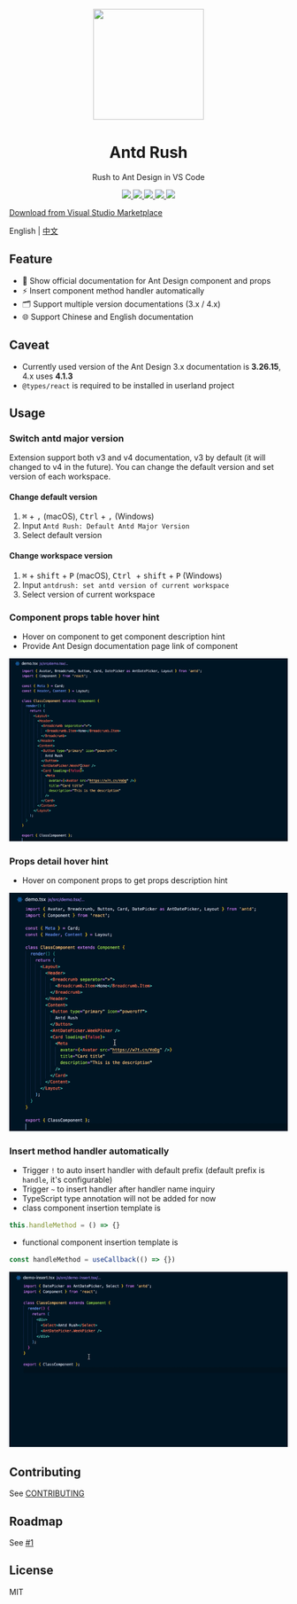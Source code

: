 <p align="center">
  <a href="https://github.com/fi3ework/vscode-antd-rush">
    <img width="200px" height="200px" src="https://user-images.githubusercontent.com/12322740/73346951-ba4dbe80-42c1-11ea-8784-5af0916ec459.png">
  </a>
</p>
<h1 align="center">Antd Rush</h1>
<div align="center">

Rush to Ant Design in VS Code

<p align="center">
<a href="https://marketplace.visualstudio.com/items?itemName=fi3ework.vscode-antd-rush">
<img src="https://vsmarketplacebadge.apphb.com/version/fi3ework.vscode-antd-rush.svg" />
</a>
<a href="https://marketplace.visualstudio.com/items?itemName=fi3ework.vscode-antd-rush">
<img src="https://vsmarketplacebadge.apphb.com/downloads-short/fi3ework.vscode-antd-rush.svg" />
</a>
<a href="https://marketplace.visualstudio.com/items?itemName=fi3ework.vscode-antd-rush">
<img src="https://vsmarketplacebadge.apphb.com/installs-short/fi3ework.vscode-antd-rush.svg" />
</a>
<a href="https://marketplace.visualstudio.com/items?itemName=fi3ework.vscode-antd-rush">
<img src="https://vsmarketplacebadge.apphb.com/rating-short/fi3ework.vscode-antd-rush.svg" />
</a>
<a href="https://github.com/fi3ework/vscode-antd-rush/actions?query=workflow%3ATest">
<img src="https://img.shields.io/github/workflow/status/fi3ework/vscode-antd-rush/Test?label=GitHub%20Actions" />
</a>
</p>

</div>

[Download from Visual Studio Marketplace](https://marketplace.visualstudio.com/items?itemName=fi3ework.vscode-antd-rush)

English | [中文](./README-zh_CN.md)

## Feature

- 💬 Show official documentation for Ant Design component and props
- ⚡️ Insert component method handler automatically
- 🗂 Support multiple version documentations (3.x / 4.x)
- 🌐 Support Chinese and English documentation

## Caveat

- Currently used version of the Ant Design 3.x documentation is **3.26.15**, 4.x uses **4.1.3**
- `@types/react` is required to be installed in userland project

## Usage

### Switch antd major version

Extension support both v3 and v4 documentation, v3 by default (it will changed to v4 in the future). You can change the default version and set version of each workspace.

#### Change default version

1. <kbd>⌘</kbd> + <kbd>,</kbd> (macOS), <kbd>Ctrl</kbd> + <kbd>,</kbd> (Windows)
2. Input `Antd Rush: Default Antd Major Version`
3. Select default version

#### Change workspace version

1. <kbd>⌘</kbd> + <kbd>shift</kbd> + <kbd>P</kbd> (macOS), <kbd>Ctrl </kbd> + <kbd>shift</kbd> + <kbd>P</kbd> (Windows)
2. Input `antdrush: set antd version of current workspace`
3. Select version of current workspace

### Component props table hover hint

- Hover on component to get component description hint
- Provide Ant Design documentation page link of component

<img src="assets/hover-component.gif">

### Props detail hover hint

- Hover on component props to get props description hint

<img src="assets/hover-props.gif">

### Insert method handler automatically

- Trigger `!` to auto insert handler with default prefix (default prefix is `handle`, it's configurable)
- Trigger `~` to insert handler after handler name inquiry
- TypeScript type annotation will not be added for now
- class component insertion template is

```jsx
this.handleMethod = () => {}
```

- functional component insertion template is

```jsx
const handleMethod = useCallback(() => {})
```

<img src="assets/insertion.gif">

## Contributing

See [CONTRIBUTING](https://github.com/fi3ework/vscode-antd-rush/blob/master/CONTRIBUTING.md)

## Roadmap

See [#1](https://github.com/fi3ework/vscode-antd-rush/issues/1)

## License

MIT
